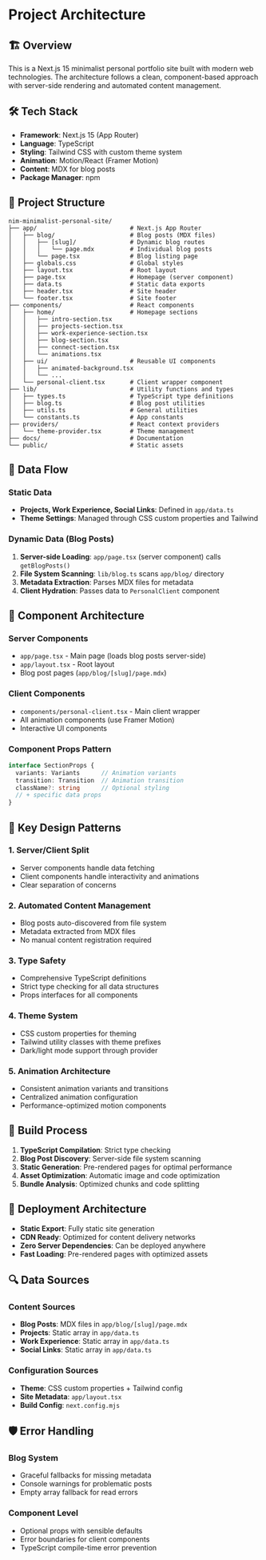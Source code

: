 # Project Architecture

## 🏗️ Overview

This is a Next.js 15 minimalist personal portfolio site built with modern web technologies. The architecture follows a clean, component-based approach with server-side rendering and automated content management.

## 🛠️ Tech Stack

- **Framework**: Next.js 15 (App Router)
- **Language**: TypeScript
- **Styling**: Tailwind CSS with custom theme system
- **Animation**: Motion/React (Framer Motion)
- **Content**: MDX for blog posts
- **Package Manager**: npm

## 📁 Project Structure

```
nim-minimalist-personal-site/
├── app/                          # Next.js App Router
│   ├── blog/                     # Blog posts (MDX files)
│   │   ├── [slug]/               # Dynamic blog routes
│   │   │   └── page.mdx          # Individual blog posts
│   │   └── page.tsx              # Blog listing page
│   ├── globals.css               # Global styles
│   ├── layout.tsx                # Root layout
│   ├── page.tsx                  # Homepage (server component)
│   ├── data.ts                   # Static data exports
│   ├── header.tsx                # Site header
│   └── footer.tsx                # Site footer
├── components/                   # React components
│   ├── home/                     # Homepage sections
│   │   ├── intro-section.tsx
│   │   ├── projects-section.tsx
│   │   ├── work-experience-section.tsx
│   │   ├── blog-section.tsx
│   │   ├── connect-section.tsx
│   │   └── animations.tsx
│   ├── ui/                       # Reusable UI components
│   │   ├── animated-background.tsx
│   │   └── ...
│   └── personal-client.tsx       # Client wrapper component
├── lib/                          # Utility functions and types
│   ├── types.ts                  # TypeScript type definitions
│   ├── blog.ts                   # Blog post utilities
│   ├── utils.ts                  # General utilities
│   └── constants.ts              # App constants
├── providers/                    # React context providers
│   └── theme-provider.tsx        # Theme management
├── docs/                         # Documentation
└── public/                       # Static assets
```

## 🔄 Data Flow

### Static Data
- **Projects, Work Experience, Social Links**: Defined in `app/data.ts`
- **Theme Settings**: Managed through CSS custom properties and Tailwind

### Dynamic Data (Blog Posts)
1. **Server-side Loading**: `app/page.tsx` (server component) calls `getBlogPosts()`
2. **File System Scanning**: `lib/blog.ts` scans `app/blog/` directory
3. **Metadata Extraction**: Parses MDX files for metadata
4. **Client Hydration**: Passes data to `PersonalClient` component

## 🎨 Component Architecture

### Server Components
- `app/page.tsx` - Main page (loads blog posts server-side)
- `app/layout.tsx` - Root layout
- Blog post pages (`app/blog/[slug]/page.mdx`)

### Client Components
- `components/personal-client.tsx` - Main client wrapper
- All animation components (use Framer Motion)
- Interactive UI components

### Component Props Pattern
```typescript
interface SectionProps {
  variants: Variants      // Animation variants
  transition: Transition  // Animation transition
  className?: string      // Optional styling
  // + specific data props
}
```

## 🎯 Key Design Patterns

### 1. Server/Client Split
- Server components handle data fetching
- Client components handle interactivity and animations
- Clear separation of concerns

### 2. Automated Content Management
- Blog posts auto-discovered from file system
- Metadata extracted from MDX files
- No manual content registration required

### 3. Type Safety
- Comprehensive TypeScript definitions
- Strict type checking for all data structures
- Props interfaces for all components

### 4. Theme System
- CSS custom properties for theming
- Tailwind utility classes with theme prefixes
- Dark/light mode support through provider

### 5. Animation Architecture
- Consistent animation variants and transitions
- Centralized animation configuration
- Performance-optimized motion components

## 🔧 Build Process

1. **TypeScript Compilation**: Strict type checking
2. **Blog Post Discovery**: Server-side file system scanning
3. **Static Generation**: Pre-rendered pages for optimal performance
4. **Asset Optimization**: Automatic image and code optimization
5. **Bundle Analysis**: Optimized chunks and code splitting

## 🚀 Deployment Architecture

- **Static Export**: Fully static site generation
- **CDN Ready**: Optimized for content delivery networks
- **Zero Server Dependencies**: Can be deployed anywhere
- **Fast Loading**: Pre-rendered pages with optimized assets

## 🔍 Data Sources

### Content Sources
- **Blog Posts**: MDX files in `app/blog/[slug]/page.mdx`
- **Projects**: Static array in `app/data.ts`
- **Work Experience**: Static array in `app/data.ts`
- **Social Links**: Static array in `app/data.ts`

### Configuration Sources
- **Theme**: CSS custom properties + Tailwind config
- **Site Metadata**: `app/layout.tsx`
- **Build Config**: `next.config.mjs`

## 🛡️ Error Handling

### Blog System
- Graceful fallbacks for missing metadata
- Console warnings for problematic posts
- Empty array fallback for read errors

### Component Level
- Optional props with sensible defaults
- Error boundaries for client components
- TypeScript compile-time error prevention

